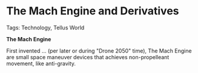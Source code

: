 # The Mach Engine and Derivatives

Tags: Technology, Tellus World

**The Mach Engine**

First invented ... (per later or during "Drone 2050" time), The Mach Engine are small space maneuver devices that achieves non-propelleant movement, like anti-gravity.